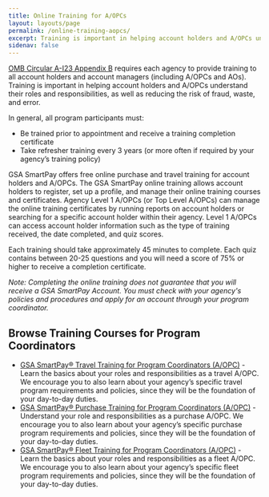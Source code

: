 ```yaml
---
title: Online Training for A/OPCs
layout: layouts/page
permalink: /online-training-aopcs/
excerpt: Training is important in helping account holders and A/OPCs understand their roles and responsibilities, as well as reducing the risk of fraud, waste, and error.
sidenav: false
---
```


[OMB Circular A-I23 Appendix B](https://www.whitehouse.gov/sites/whitehouse.gov/files/omb/circulars/A123/a123_appendix_b.pdf) requires each agency to provide training to all account holders and account managers (including A/OPCs and AOs). Training is important in helping account holders and A/OPCs understand their roles and responsibilities, as well as reducing the risk of fraud, waste, and error.
   
In general, all program participants must:

- Be trained prior to appointment and receive a training completion certificate
- Take refresher training every 3 years (or more often if required by your agency’s training policy)

GSA SmartPay offers free online purchase and travel training for account holders and A/OPCs.  The GSA SmartPay online training allows account holders to register, set up a profile, and manage their online training courses and certificates.  Agency Level 1 A/OPCs (or Top Level A/OPCs) can manage the online training certificates by running reports on account holders or searching for a specific account holder within their agency. Level 1 A/OPCs can access account holder information such as the type of training received, the date completed, and quiz scores.

Each training should take approximately 45 minutes to complete.  Each quiz contains between 20-25 questions and you will need a score of 75% or higher to receive a completion certificate.

_Note: Completing the online training does not guarantee that you will receive a GSA SmartPay Account. You must check with your agency's policies and procedures and apply for an account through your program coordinator._ 

## Browse Training Courses for Program Coordinators

- [GSA SmartPay® Travel Training for Program Coordinators (A/OPC)](https://training.smartpay.gsa.gov/gsa-smartpay-travel-training-program-coordinators-aopcs-0) - Learn the basics about your roles and responsibilities as a travel A/OPC.  We encourage you to also learn about your agency’s specific travel program requirements and policies, since they will be the foundation of your day-to-day duties.
- [GSA SmartPay® Purchase Training for Program Coordinators (A/OPC)](https://training.smartpay.gsa.gov/gsa-smartpay-purchase-training-program-coordinators-aopcs) - Understand your role and responsibilities as a purchase A/OPC. We encourage you to also learn about your agency’s specific purchase program requirements and policies, since they will be the foundation of your day-to-day duties.
- [GSA SmartPay® Fleet Training for Program Coordinators (A/OPC)](https://training.smartpay.gsa.gov/gsa-smartpay-fleet-training-program-coordinators-aopcs) - Learn the basics about your roles and responsibilities as a fleet A/OPC. We encourage you to also learn about your agency’s specific fleet program requirements and policies, since they will be the foundation of your day-to-day duties.